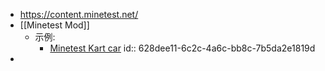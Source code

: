 - https://content.minetest.net/
- [[Minetest Mod]]
	- 示例:
		- [Minetest Kart car](https://content.minetest.net/packages/apercy/kartcar/)
		  id:: 628dee11-6c2c-4a6c-bb8c-7b5da2e1819d
-